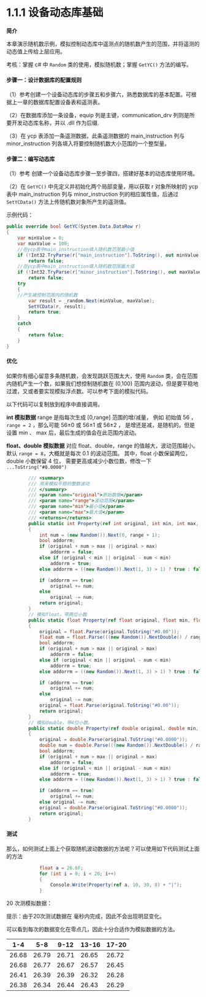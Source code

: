 # 1.1.1 设备动态库基础  

**简介**

本章演示随机数示例，模拟控制动态库中遥测点的随机数产生的范围，并将遥测的动态值上传给上层应用。

考核：掌握 c# 中 `Random` 类的使用，模拟随机数；掌握 `GetYC()` 方法的编写。

#### 步骤一：设计数据库的配置规则

（1）参考创建一个设备动态库的步骤五和步骤六，熟悉数据库的基本配置。可根据上一章的数据库配置设备表和遥测表。

（2）在数据库添加一条设备，equip 列是主键，communication_drv 列则是所要开发动态库名称，并以 .dll 作为后缀.

（3）在 ycp 表添加一条遥测数据，此条遥测数据的 main_instruction 列与 minor_instruction 列各填入将要控制随机数大小范围的一个整型量。

#### 步骤二：编写动态库

（1）参考 创建一个设备动态库步骤一至步骤四，搭建好基本的动态库使用环境。

（2）在 `GetYC()` 中先定义并初始化两个局部变量，用以获取 r 对象所映射的 ycp 表中 main_instruction 列与 minor_instruction 列的相应属性值，后通过 `SetYCData()` 方法上传随机数对象所产生的遥测值。

示例代码：

```c#
public override bool GetYC(System.Data.DataRow r)
{
    var minValue = 0;
    var maxValue = 100;
    //在ycp表中main_instruction填入随机数范围最小值
    if (!Int32.TryParse(r["main_instruction"].ToString(), out minValue))
        return false;
    //在ycp表中main_instruction填入随机数范围最大值
    if (!Int32.TryParse(r["minor_instruction"].ToString(), out maxValue))
        return false;
    try
    {
    //产生被控制范围内的随机数
        var result = _random.Next(minValue, maxValue);               
        SetYCData(r, result);
        return true;
    }
    catch
    {
        return false;
    }
}
```



#### 优化

如果你有细心留意多条随机数，会发现跳跃范围太大，使用 `Random` 类，会在范围内随机产生一个数，如果我们想控制随机数在 (0,100) 范围内波动，但是要平稳地过渡，又或者要实现模拟浮点数。可以参考下面的模拟代码。

以下代码可以复制放到程序中直接调用。

**int 模拟数据**
range 是指每次生成 [0,range] 范围的增/减量，
例如 初始值 56 ， `range = 2` ，那么可能 56±0 或 56±1 或 56±2 ， 是增还是减，是随机的。但是设置 min 、 max 后，最后生成的值会在此范围内波动。

**float、double 模拟数据**
对应 float、double，range 的值越大，波动范围越小。默认 `range = 8`，大概就是每次 0.1 的波动范围。
其中，float 小数保留两位， double 小数保留 4 位，
需要更高或减少小数位数，修改一下 `...ToString("#0.0000")`

```c#
        /// <summary>
        /// 用来模拟平稳的整数波动
        /// </summary>
        /// <param name="original">原始数据</param>
        /// <param name="range">波动范围</param>
        /// <param name="min">最小值</param>
        /// <param name="max">最大值</param>
        /// <returns></returns>
        public static int Property(ref int original, int min, int max, int range)
        {
            int num = (new Random()).Next(0, range + 1);
            bool addorrm;
            if (original + num > max || original > max)
                addorrm = false;
            else if (original < min || original - num < min)
                addorrm = true;
            else addorrm = ((new Random()).Next(1, 3) > 1) ? true : false;

            if (addorrm == true)
                original += num;
            else
                original -= num;
            return original;
        }
		// 模拟float，带两位小数
        public static float Property(ref float original, float min, float max, int range = 8)
        {
            original = float.Parse(original.ToString("#0.00"));
            float num = float.Parse(((new Random()).NextDouble() / range).ToString("#0.00"));
            bool addorrm;
            if (original + num > max || original > max)
                addorrm = false;
            else if (original < min || original - num < min)
                addorrm = true;
            else addorrm = ((new Random()).Next(1, 3) > 1) ? true : false;

            if (addorrm == true)
                original += num;
            else
                original -= num;
            original = float.Parse(original.ToString("#0.00"));
            return original;
        }
		// 模拟double，带4位小数。
        public static double Property(ref double original, double min, double max, int range = 8)
        {
            original = double.Parse(original.ToString("#0.0000"));
            double num = double.Parse(((new Random()).NextDouble() / range).ToString("#0.0000"));
            bool addorrm;
            if (original + num > max || original > max)
                addorrm = false;
            else if (original < min || original - num < min)
                addorrm = true;
            else addorrm = ((new Random()).Next(1, 3) > 1) ? true : false;

            if (addorrm == true)
                original += num;
            else original -= num;
            original = double.Parse(original.ToString("#0.0000"));
            return original;
        }
```

#### 测试

那么，如何测试上面上个获取随机波动数据的方法呢？可以使用如下代码测试上面的方法

```c#
            float a = 26.6F;
            for (int i = 0; i < 20; i++)
            {
                Console.Write(Property(ref a, 10, 30, 8) + "|");
            }
```
20 次测模拟数据：

提示：由于20次测试数据在 毫秒内完成，因此不会出现明显变化。

可以看到每次的数据变化在零点几，因此十分合适作为模拟数据的方法。

|1-4|5-8|9-12|13-16|17-20|
|---|---|---|---|---|
|26.68|26.79|26.71|26.65|26.72|
|26.68|26.77|26.67|26.57|26.45|
|26.41|26.39|26.39|26.32|26.28|
|26.38|26.34|26.44|26.43|26.29|
